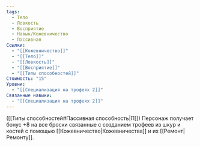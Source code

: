 ```yaml
---
tags:
  - Тело
  - Ловкость
  - Восприятие
  - Навык/Кожевничество
  - Пассивная
Ссылки:
  - "[[Кожевничество]]"
  - "[[Тело]]"
  - "[[Ловкость]]"
  - "[[Восприятие]]"
  - "[[Типы способностей]]"
Стоимость: "15"
Уровни:
  - "[[Специализация на трофеях 2]]"
Связанные навыки:
  - "[[Специализация на трофеях 2]]"
---
```

([[Типы способностей#Пассивная способность|П]]) Персонаж получает бонус +8 на все броски связанные с созданием трофеев из шкур и костей с помощью [[Кожевничество|Кожевничества]] и их [[Ремонт|Ремонту]].